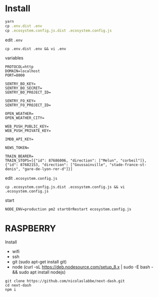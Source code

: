 # Install

```javascript
yarn
cp .env.dist .env
cp .ecosystem.config.js.dist .ecosystem.config.js
```

edit `.env`

```
cp .env.dist .env && vi .env
```

variables

```
PROTOCOL=http
DOMAIN=localhost
PORT=8000

SENTRY_BO_KEY=
SENTRY_BO_SECRET=
SENTRY_BO_PROJECT_ID=

SENTRY_FO_KEY=
SENTRY_FO_PROJECT_ID=

OPEN_WEATHER=
OPEN_WEATHER_CITY=

WEB_PUSH_PUBLIC_KEY=
WEB_PUSH_PRIVATE_KEY=

IMDB_API_KEY=

NEWS_TOKEN=

TRAIN_BEARER=
TRAIN_STOPS=[{"id": 87686006, "direction": ["Melun", "corbeil"]}, {"id": 87682153, "direction": ["Goussainville", "stade-france-st-denis", "gare-de-lyon-rer-d"]}]
```

edit `.ecosystem.config.js`

```
cp .ecosystem.config.js.dist .ecosystem.config.js && vi .ecosystem.config.js
```

start

```
NODE_ENV=production pm2 startOrRestart ecosystem.config.js
```

# RASPBERRY

Install

- wifi
- ssh
- git (sudo apt-get install git)
- node (curl -sL https://deb.nodesource.com/setup_8.x | sudo -E bash - && sudo apt install nodejs)

```
git clone https://github.com/nicolaslabbe/next-dash.git
cd next-dash
npm i
```
